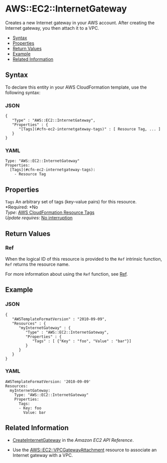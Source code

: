 # AWS::EC2::InternetGateway<a name="aws-resource-ec2-internetgateway"></a>

Creates a new Internet gateway in your AWS account\. After creating the Internet gateway, you then attach it to a VPC\.


+ [Syntax](#aws-resource-ec2-internetgateway-syntax)
+ [Properties](#w3ab2c21c10d378b9)
+ [Return Values](#w3ab2c21c10d378c11)
+ [Example](#w3ab2c21c10d378c13)
+ [Related Information](#w3ab2c21c10d378c15)

## Syntax<a name="aws-resource-ec2-internetgateway-syntax"></a>

To declare this entity in your AWS CloudFormation template, use the following syntax:

### JSON<a name="aws-resource-ec2-internetgateway-syntax.json"></a>

```
{
   "Type" : "AWS::EC2::InternetGateway",
   "Properties" : {
      "[Tags](#cfn-ec2-internetgateway-tags)" : [ Resource Tag, ... ]
   }
}
```

### YAML<a name="aws-resource-ec2-internetgateway-syntax.yaml"></a>

```
Type: "AWS::EC2::InternetGateway"
Properties: 
  [Tags](#cfn-ec2-internetgateway-tags):
    - Resource Tag
```

## Properties<a name="w3ab2c21c10d378b9"></a>

`Tags`  <a name="cfn-ec2-internetgateway-tags"></a>
An arbitrary set of tags \(key–value pairs\) for this resource\.  
*Required: *No  
*Type*: [AWS CloudFormation Resource Tags](aws-properties-resource-tags.md)  
*Update requires*: [No interruption](using-cfn-updating-stacks-update-behaviors.md#update-no-interrupt)

## Return Values<a name="w3ab2c21c10d378c11"></a>

### Ref<a name="w3ab2c21c10d378c11b2"></a>

When the logical ID of this resource is provided to the `Ref` intrinsic function, `Ref` returns the resource name\.

For more information about using the `Ref` function, see [Ref](intrinsic-function-reference-ref.md)\.

## Example<a name="w3ab2c21c10d378c13"></a>

### JSON<a name="aws-resource-ec2-internetgateway-example.json"></a>

```
{
   "AWSTemplateFormatVersion" : "2010-09-09",
   "Resources" : {
      "myInternetGateway" : {
         "Type" : "AWS::EC2::InternetGateway",
         "Properties" : {
            "Tags" : [ {"Key" : "foo", "Value" : "bar"}]
         }
      }
   }
}
```

### YAML<a name="aws-resource-ec2-internetgateway-example.yaml"></a>

```
AWSTemplateFormatVersion: '2010-09-09'
Resources:
  myInternetGateway:
    Type: "AWS::EC2::InternetGateway"
    Properties:
      Tags:
      - Key: foo
        Value: bar
```

## Related Information<a name="w3ab2c21c10d378c15"></a>

+ [CreateInternetGateway](http://docs.aws.amazon.com/AWSEC2/latest/APIReference/ApiReference-query-CreateInternetGateway.html) in the *Amazon EC2 API Reference*\.

+ Use the [AWS::EC2::VPCGatewayAttachment](aws-resource-ec2-vpc-gateway-attachment.md) resource to associate an Internet gateway with a VPC\.
